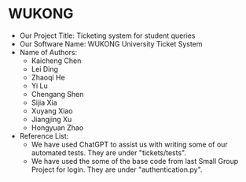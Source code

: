 # WUKONG
- Our Project Title: Ticketing system for student queries
- Our Software Name: WUKONG University Ticket System
- Name of Authors:
  - Kaicheng Chen
  - Lei Ding
  - Zhaoqi He
  - Yi Lu
  - Chengang Shen
  - Sijia Xia
  - Xuyang Xiao
  - Jiangjing Xu
  - Hongyuan Zhao
- Reference List:
  - We have used ChatGPT to assist us with writing some of our automated tests. They are under "tickets/tests".
  - We have used the some of the base code from last Small Group Project for login. They are under "authentication.py".
